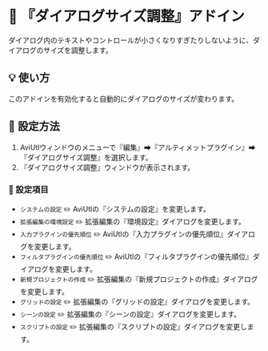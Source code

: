 ﻿# 🎉 『ダイアログサイズ調整』アドイン

ダイアログ内のテキストやコントロールが小さくなりすぎたりしないように、ダイアログのサイズを調整します。

## 💡 使い方

このアドインを有効化すると自動的にダイアログのサイズが変わります。

## 🔧 設定方法

1. AviUtlウィンドウのメニューで『編集』➡『アルティメットプラグイン』➡『ダイアログサイズ調整』を選択します。
1. 『ダイアログサイズ調整』ウィンドウが表示されます。

### 📝 設定項目

* `システムの設定` ✏️ AviUtlの『システムの設定』を変更します。
* `拡張編集の環境設定` ✏️ 拡張編集の『環境設定』ダイアログを変更します。
* `入力プラグインの優先順位` ✏️ AviUtlの『入力プラグインの優先順位』ダイアログを変更します。
* `フィルタプラグインの優先順位` ✏️ AviUtlの『フィルタプラグインの優先順位』ダイアログを変更します。
* `新規プロジェクトの作成` ✏️ 拡張編集の『新規プロジェクトの作成』ダイアログを変更します。
* `グリッドの設定` ✏️ 拡張編集の『グリッドの設定』ダイアログを変更します。
* `シーンの設定` ✏️ 拡張編集の『シーンの設定』ダイアログを変更します。
* `スクリプトの設定` ✏️ 拡張編集の『スクリプトの設定』ダイアログを変更します。
